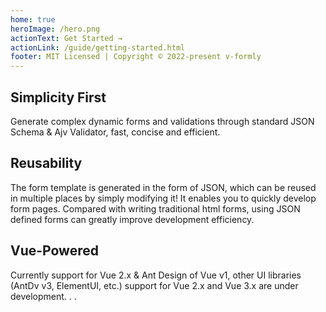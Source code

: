 ```yaml
---
home: true
heroImage: /hero.png
actionText: Get Started →
actionLink: /guide/getting-started.html
footer: MIT Licensed | Copyright © 2022-present v-formly
---
```


<div class="features">
  <div class="feature">
    <h2>Simplicity First</h2>
    <p>Generate complex dynamic forms and validations through standard JSON Schema & Ajv Validator, fast, concise and efficient.</p>
  </div>
  <div class="feature">
    <h2>Reusability</h2>
    <p>The form template is generated in the form of JSON, which can be reused in multiple places by simply modifying it! It enables you to quickly develop form pages. Compared with writing traditional html forms, using JSON defined forms can greatly improve development efficiency.</p>
  </div>
  <div class="feature">
    <h2>Vue-Powered</h2>
    <p>Currently support for Vue 2.x & Ant Design of Vue v1, other UI libraries (AntDv v3, ElementUI, etc.) support for Vue 2.x and Vue 3.x are under development. . .</p>
  </div>
</div>
